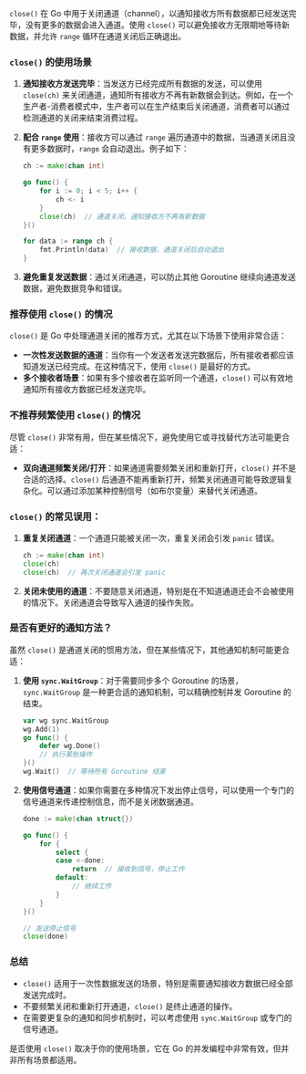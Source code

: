 `close()` 在 Go 中用于关闭通道（channel），以通知接收方所有数据都已经发送完毕，没有更多的数据会进入通道。使用 `close()` 可以避免接收方无限期地等待新数据，并允许 `range` 循环在通道关闭后正确退出。

### `close()` 的使用场景
1. **通知接收方发送完毕**：当发送方已经完成所有数据的发送，可以使用 `close(ch)` 来关闭通道，通知所有接收方不再有新数据会到达。例如，在一个生产者-消费者模式中，生产者可以在生产结束后关闭通道，消费者可以通过检测通道的关闭来结束消费过程。
   
2. **配合 `range` 使用**：接收方可以通过 `range` 遍历通道中的数据，当通道关闭且没有更多数据时，`range` 会自动退出。例子如下：
   
   ```go
   ch := make(chan int)
   
   go func() {
       for i := 0; i < 5; i++ {
           ch <- i
       }
       close(ch)  // 通道关闭，通知接收方不再有新数据
   }()
   
   for data := range ch {
       fmt.Println(data)  // 接收数据，通道关闭后自动退出
   }
   ```

3. **避免重复发送数据**：通过关闭通道，可以防止其他 Goroutine 继续向通道发送数据，避免数据竞争和错误。

### 推荐使用 `close()` 的情况
`close()` 是 Go 中处理通道关闭的推荐方式，尤其在以下场景下使用非常合适：
- **一次性发送数据的通道**：当你有一个发送者发送完数据后，所有接收者都应该知道发送已经完成。在这种情况下，使用 `close()` 是最好的方式。
- **多个接收者场景**：如果有多个接收者在监听同一个通道，`close()` 可以有效地通知所有接收方数据已经发送完毕。

### 不推荐频繁使用 `close()` 的情况
尽管 `close()` 非常有用，但在某些情况下，避免使用它或寻找替代方法可能更合适：
- **双向通道频繁关闭/打开**：如果通道需要频繁关闭和重新打开，`close()` 并不是合适的选择。`close()` 后通道不能再重新打开，频繁关闭通道可能导致逻辑复杂化。可以通过添加某种控制信号（如布尔变量）来替代关闭通道。

### `close()` 的常见误用：
1. **重复关闭通道**：一个通道只能被关闭一次，重复关闭会引发 `panic` 错误。
   
   ```go
   ch := make(chan int)
   close(ch)
   close(ch)  // 再次关闭通道会引发 panic
   ```

2. **关闭未使用的通道**：不要随意关闭通道，特别是在不知道通道还会不会被使用的情况下。关闭通道会导致写入通道的操作失败。

### 是否有更好的通知方法？
虽然 `close()` 是通道关闭的惯用方法，但在某些情况下，其他通知机制可能更合适：

1. **使用 `sync.WaitGroup`**：对于需要同步多个 Goroutine 的场景，`sync.WaitGroup` 是一种更合适的通知机制，可以精确控制并发 Goroutine 的结束。
   
   ```go
   var wg sync.WaitGroup
   wg.Add(1)
   go func() {
       defer wg.Done()
       // 执行某些操作
   }()
   wg.Wait()  // 等待所有 Goroutine 结束
   ```

2. **使用信号通道**：如果你需要在多种情况下发出停止信号，可以使用一个专门的信号通道来传递控制信息，而不是关闭数据通道。

   ```go
   done := make(chan struct{})
   
   go func() {
       for {
           select {
           case <-done:
               return  // 接收到信号，停止工作
           default:
               // 继续工作
           }
       }
   }()
   
   // 发送停止信号
   close(done)
   ```

### 总结
- `close()` 适用于一次性数据发送的场景，特别是需要通知接收方数据已经全部发送完成时。
- 不要频繁关闭和重新打开通道，`close()` 是终止通道的操作。
- 在需要更复杂的通知和同步机制时，可以考虑使用 `sync.WaitGroup` 或专门的信号通道。

是否使用 `close()` 取决于你的使用场景，它在 Go 的并发编程中非常有效，但并非所有场景都适用。